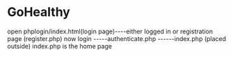# GoHealthy
open phplogin/index.html(login page)----either logged in or registration page (register.php)
now login -----authenticate.php ------index.php (placed outside)
index.php is the home page
